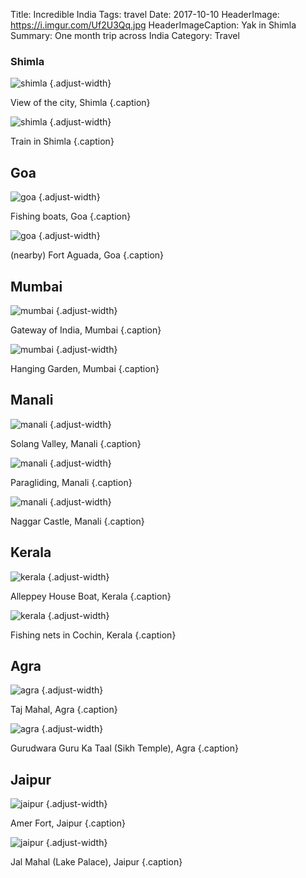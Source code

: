 Title: Incredible India
Tags: travel
Date: 2017-10-10
HeaderImage: https://i.imgur.com/Uf2U3Qq.jpg
HeaderImageCaption: Yak in Shimla
Summary: One month trip across India
Category: Travel

### Shimla

![shimla](https://i.imgur.com/xGa9NU2.jpg)
{.adjust-width}

View of the city, Shimla
{.caption}

![shimla](https://i.imgur.com/ikxSY2N.jpg)
{.adjust-width}

Train in Shimla
{.caption}


## Goa

![goa](https://i.imgur.com/QfKfLUG.jpg)
{.adjust-width}

Fishing boats, Goa
{.caption}


![goa](https://i.imgur.com/bJTN7aO.jpg)
{.adjust-width}

(nearby) Fort Aguada, Goa
{.caption}

## Mumbai

![mumbai](https://i.imgur.com/5ynEZcO.jpg)
{.adjust-width}

Gateway of India, Mumbai
{.caption}

![mumbai](https://i.imgur.com/CNerjRN.jpg)
{.adjust-width}

Hanging Garden, Mumbai
{.caption}

## Manali

![manali](https://i.imgur.com/3uaUoF1.jpg)
{.adjust-width}

Solang Valley, Manali
{.caption}

![manali](https://i.imgur.com/fljoi1j.jpg)
{.adjust-width}

Paragliding, Manali
{.caption}

![manali](https://i.imgur.com/nFGb6vG.jpg)
{.adjust-width}

Naggar Castle, Manali
{.caption}

## Kerala

![kerala](https://i.imgur.com/SYIxgO9.jpg)
{.adjust-width}

Alleppey House Boat, Kerala
{.caption}

![kerala](https://i.imgur.com/cbw2uKd.jpg)
{.adjust-width}

Fishing nets in Cochin, Kerala
{.caption}

## Agra

![agra](https://i.imgur.com/3mqPcjD.jpg)
{.adjust-width}

Taj Mahal, Agra
{.caption}

![agra](https://i.imgur.com/AXxFHna.jpg)
{.adjust-width}

Gurudwara Guru Ka Taal (Sikh Temple), Agra
{.caption}

## Jaipur

![jaipur](https://i.imgur.com/irhy43p.jpg)
{.adjust-width}

Amer Fort, Jaipur
{.caption}

![jaipur](https://i.imgur.com/pvSzmRN.jpg)
{.adjust-width}

Jal Mahal (Lake Palace), Jaipur
{.caption}
